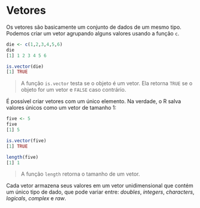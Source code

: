 # Vetores
Os vetores são basicamente um conjunto de dados de um mesmo tipo. Podemos criar um vetor agrupando alguns valores usando a função ```c```.
```R
die <- c(1,2,3,4,5,6)
die
[1] 1 2 3 4 5 6

is.vector(die)
[1] TRUE
```
>A função ```is.vector``` testa se o objeto é um vetor. Ela retorna ```TRUE``` se o objeto for um vetor e ```FALSE``` caso contrário.

É possível criar vetores com um único elemento. Na verdade, o R salva valores únicos como um vetor de tamanho 1:
```R
five <- 5
five
[1] 5

is.vector(five)
[1] TRUE

length(five)
[1] 1
```
> A função ```length``` retorna o tamanho de um vetor.

Cada vetor armazena seus valores em um vetor unidimensional que contém um único tipo de dado, que pode variar entre: _doubles_, _integers_, _characters_, _logicals_, _complex_ e _raw_.